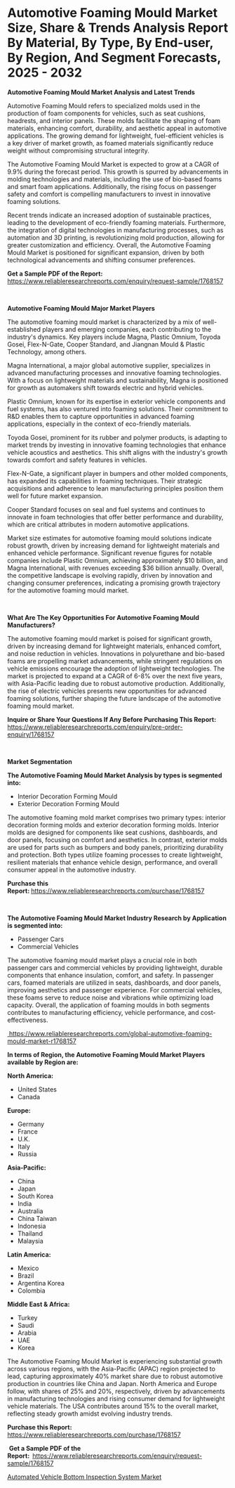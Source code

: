 <p><h1>Automotive Foaming Mould Market Size, Share & Trends Analysis Report By Material, By Type, By End-user, By Region, And Segment Forecasts, 2025 - 2032</h1></p><p><strong>Automotive Foaming Mould Market Analysis and Latest Trends</strong></p>
<p><p>Automotive Foaming Mould refers to specialized molds used in the production of foam components for vehicles, such as seat cushions, headrests, and interior panels. These molds facilitate the shaping of foam materials, enhancing comfort, durability, and aesthetic appeal in automotive applications. The growing demand for lightweight, fuel-efficient vehicles is a key driver of market growth, as foamed materials significantly reduce weight without compromising structural integrity.</p><p>The Automotive Foaming Mould Market is expected to grow at a CAGR of 9.9% during the forecast period. This growth is spurred by advancements in molding technologies and materials, including the use of bio-based foams and smart foam applications. Additionally, the rising focus on passenger safety and comfort is compelling manufacturers to invest in innovative foaming solutions. </p><p>Recent trends indicate an increased adoption of sustainable practices, leading to the development of eco-friendly foaming materials. Furthermore, the integration of digital technologies in manufacturing processes, such as automation and 3D printing, is revolutionizing mold production, allowing for greater customization and efficiency. Overall, the Automotive Foaming Mould Market is positioned for significant expansion, driven by both technological advancements and shifting consumer preferences.</p></p>
<p><strong>Get a Sample PDF of the Report:&nbsp;</strong> <a href="https://www.reliableresearchreports.com/enquiry/request-sample/1768157?utm_campaign=2738&utm_medium=2&utm_source=Github&utm_content=ia&utm_term=31032025&utm_id=automotive-foaming-mould">https://www.reliableresearchreports.com/enquiry/request-sample/1768157</a></p>
<p>&nbsp;</p>
<p><strong>Automotive Foaming Mould Major Market Players</strong></p>
<p><p>The automotive foaming mould market is characterized by a mix of well-established players and emerging companies, each contributing to the industry's dynamics. Key players include Magna, Plastic Omnium, Toyoda Gosei, Flex-N-Gate, Cooper Standard, and Jiangnan Mould & Plastic Technology, among others. </p><p>Magna International, a major global automotive supplier, specializes in advanced manufacturing processes and innovative foaming technologies. With a focus on lightweight materials and sustainability, Magna is positioned for growth as automakers shift towards electric and hybrid vehicles.</p><p>Plastic Omnium, known for its expertise in exterior vehicle components and fuel systems, has also ventured into foaming solutions. Their commitment to R&D enables them to capture opportunities in advanced foaming applications, especially in the context of eco-friendly materials.</p><p>Toyoda Gosei, prominent for its rubber and polymer products, is adapting to market trends by investing in innovative foaming technologies that enhance vehicle acoustics and aesthetics. This shift aligns with the industry's growth towards comfort and safety features in vehicles.</p><p>Flex-N-Gate, a significant player in bumpers and other molded components, has expanded its capabilities in foaming techniques. Their strategic acquisitions and adherence to lean manufacturing principles position them well for future market expansion.</p><p>Cooper Standard focuses on seal and fuel systems and continues to innovate in foam technologies that offer better performance and durability, which are critical attributes in modern automotive applications.</p><p>Market size estimates for automotive foaming mould solutions indicate robust growth, driven by increasing demand for lightweight materials and enhanced vehicle performance. Significant revenue figures for notable companies include Plastic Omnium, achieving approximately $10 billion, and Magna International, with revenues exceeding $36 billion annually. Overall, the competitive landscape is evolving rapidly, driven by innovation and changing consumer preferences, indicating a promising growth trajectory for the automotive foaming mould market.</p></p>
<p>&nbsp;</p>
<p><strong>What Are The Key Opportunities For Automotive Foaming Mould Manufacturers?</strong></p>
<p><p>The automotive foaming mould market is poised for significant growth, driven by increasing demand for lightweight materials, enhanced comfort, and noise reduction in vehicles. Innovations in polyurethane and bio-based foams are propelling market advancements, while stringent regulations on vehicle emissions encourage the adoption of lightweight technologies. The market is projected to expand at a CAGR of 6-8% over the next five years, with Asia-Pacific leading due to robust automotive production. Additionally, the rise of electric vehicles presents new opportunities for advanced foaming solutions, further shaping the future landscape of the automotive foaming mould market.</p></p>
<p><strong>Inquire or Share Your Questions If Any Before Purchasing This Report:</strong> <a href="https://www.reliableresearchreports.com/enquiry/pre-order-enquiry/1768157?utm_campaign=2738&utm_medium=2&utm_source=Github&utm_content=ia&utm_term=31032025&utm_id=automotive-foaming-mould">https://www.reliableresearchreports.com/enquiry/pre-order-enquiry/1768157</a></p>
<p>&nbsp;</p>
<p><strong>Market Segmentation</strong></p>
<p><strong>The Automotive Foaming Mould Market Analysis by types is segmented into:</strong></p>
<p><ul><li>Interior Decoration Forming Mould</li><li>Exterior Decoration Forming Mould</li></ul></p>
<p><p>The automotive foaming mold market comprises two primary types: interior decoration forming molds and exterior decoration forming molds. Interior molds are designed for components like seat cushions, dashboards, and door panels, focusing on comfort and aesthetics. In contrast, exterior molds are used for parts such as bumpers and body panels, prioritizing durability and protection. Both types utilize foaming processes to create lightweight, resilient materials that enhance vehicle design, performance, and overall consumer appeal in the automotive industry.</p></p>
<p><strong>Purchase this Report:&nbsp;</strong><a href="https://www.reliableresearchreports.com/purchase/1768157?utm_campaign=2738&utm_medium=2&utm_source=Github&utm_content=ia&utm_term=31032025&utm_id=automotive-foaming-mould">https://www.reliableresearchreports.com/purchase/1768157</a></p>
<p>&nbsp;</p>
<p><strong>The Automotive Foaming Mould Market Industry Research by Application is segmented into:</strong></p>
<p><ul><li>Passenger Cars</li><li>Commercial Vehicles</li></ul></p>
<p><p>The automotive foaming mould market plays a crucial role in both passenger cars and commercial vehicles by providing lightweight, durable components that enhance insulation, comfort, and safety. In passenger cars, foamed materials are utilized in seats, dashboards, and door panels, improving aesthetics and passenger experience. For commercial vehicles, these foams serve to reduce noise and vibrations while optimizing load capacity. Overall, the application of foaming moulds in both segments contributes to manufacturing efficiency, vehicle performance, and cost-effectiveness.</p></p>
<p><a href="https://www.reliableresearchreports.com/global-automotive-foaming-mould-market-r1768157?utm_campaign=2738&utm_medium=2&utm_source=Github&utm_content=ia&utm_term=31032025&utm_id=automotive-foaming-mould">&nbsp;https://www.reliableresearchreports.com/global-automotive-foaming-mould-market-r1768157</a></p>
<p><strong>In terms of Region, the Automotive Foaming Mould Market Players available by Region are:</strong></p>
<p>
    <p> <strong> North America: </strong>
        <ul>
            <li>United States</li>
            <li>Canada</li>
        </ul>
        </p> 
    <p> <strong> Europe: </strong>
        <ul>
            <li>Germany</li>
            <li>France</li>
            <li>U.K.</li>
            <li>Italy</li>
            <li>Russia</li>
        </ul>
        </p> 
    <p> <strong> Asia-Pacific: </strong>
        <ul>
            <li>China</li>
            <li>Japan</li>
            <li>South Korea</li>
            <li>India</li>
            <li>Australia</li>
            <li>China Taiwan</li>
            <li>Indonesia</li>
            <li>Thailand</li>
            <li>Malaysia</li>
        </ul>
        </p> 
    <p> <strong> Latin America: </strong>
        <ul>
            <li>Mexico</li>
            <li>Brazil</li>
            <li>Argentina Korea</li>
            <li>Colombia</li>
        </ul>
        </p> 
    <p> <strong> Middle East & Africa: </strong>
        <ul>
            <li>Turkey</li>
            <li>Saudi</li>
            <li>Arabia</li>
            <li>UAE</li>
            <li>Korea</li>
        </ul>
    </p>
    </p>
<p><p>The Automotive Foaming Mould Market is experiencing substantial growth across various regions, with the Asia-Pacific (APAC) region projected to lead, capturing approximately 40% market share due to robust automotive production in countries like China and Japan. North America and Europe follow, with shares of 25% and 20%, respectively, driven by advancements in manufacturing technologies and rising consumer demand for lightweight vehicle materials. The USA contributes around 15% to the overall market, reflecting steady growth amidst evolving industry trends.</p></p>
<p><strong>Purchase this Report: </strong><a href="https://www.reliableresearchreports.com/purchase/1768157?utm_campaign=2738&utm_medium=2&utm_source=Github&utm_content=ia&utm_term=31032025&utm_id=automotive-foaming-mould">https://www.reliableresearchreports.com/purchase/1768157</a></p>
<p>&nbsp;<strong>Get a Sample PDF of the Report:&nbsp;&nbsp;</strong><a href="https://www.reliableresearchreports.com/enquiry/request-sample/1768157?utm_campaign=2738&utm_medium=2&utm_source=Github&utm_content=ia&utm_term=31032025&utm_id=automotive-foaming-mould">https://www.reliableresearchreports.com/enquiry/request-sample/1768157</a></p>
<p><strong></strong></p>
<p><p><a href="https://github.com/penglatilles/Market-Research-Report-List-1/blob/main/automated-vehicle-bottom-inspection-system-market.md?utm_campaign=2738&utm_medium=2&utm_source=Github&utm_content=ia&utm_term=31032025&utm_id=automotive-foaming-mould">Automated Vehicle Bottom Inspection System Market</a></p></p>